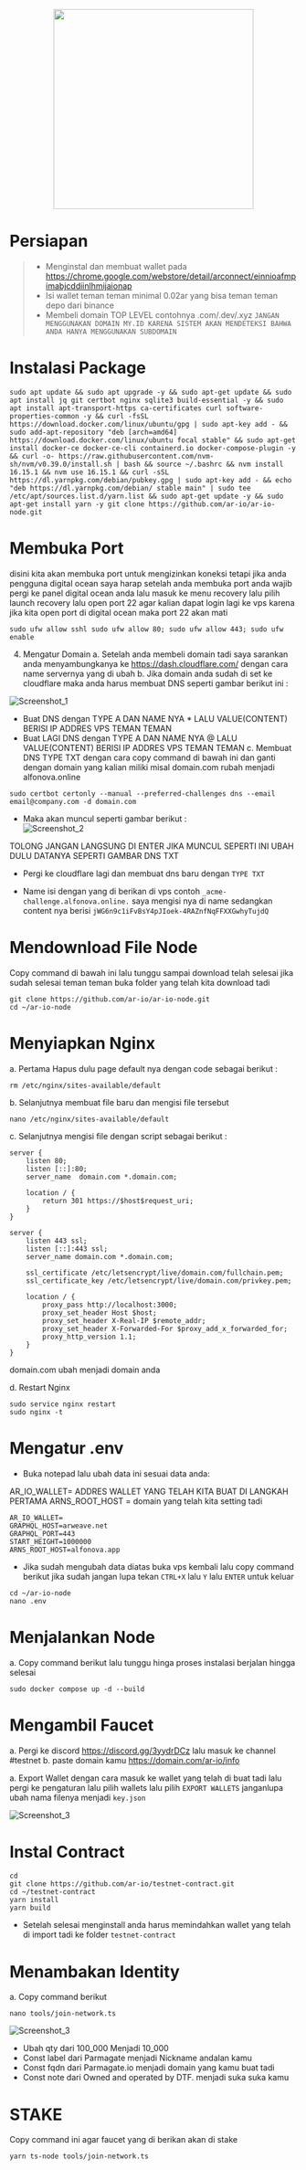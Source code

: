 <p align="center">
  <img height="350" height="auto" src="https://pbs.twimg.com/profile_images/1572943803945738241/uzvOMcMb_400x400.jpg">
</p>

# Persiapan 
>-  Menginstal dan membuat wallet pada https://chrome.google.com/webstore/detail/arconnect/einnioafmpimabjcddiinlhmijaionap
>-  Isi wallet teman teman minimal 0.02ar yang bisa teman teman depo dari binance
>-  Membeli domain TOP LEVEL contohnya .com/.dev/.xyz `JANGAN MENGGUNAKAN DOMAIN MY.ID KARENA SISTEM AKAN MENDETEKSI BAHWA ANDA HANYA MENGGUNAKAN SUBDOMAIN`

# Instalasi Package
```
sudo apt update && sudo apt upgrade -y && sudo apt-get update && sudo apt install jq git certbot nginx sqlite3 build-essential -y && sudo apt install apt-transport-https ca-certificates curl software-properties-common -y && curl -fsSL https://download.docker.com/linux/ubuntu/gpg | sudo apt-key add - && sudo add-apt-repository "deb [arch=amd64] https://download.docker.com/linux/ubuntu focal stable" && sudo apt-get install docker-ce docker-ce-cli containerd.io docker-compose-plugin -y && curl -o- https://raw.githubusercontent.com/nvm-sh/nvm/v0.39.0/install.sh | bash && source ~/.bashrc && nvm install 16.15.1 && nvm use 16.15.1 && curl -sSL https://dl.yarnpkg.com/debian/pubkey.gpg | sudo apt-key add - && echo "deb https://dl.yarnpkg.com/debian/ stable main" | sudo tee /etc/apt/sources.list.d/yarn.list && sudo apt-get update -y && sudo apt-get install yarn -y git clone https://github.com/ar-io/ar-io-node.git
```
# Membuka Port 
disini kita akan membuka port untuk mengizinkan koneksi tetapi jika anda pengguna digital ocean saya harap setelah anda membuka port anda wajib pergi ke panel digital ocean anda lalu masuk ke menu recovery lalu pilih launch recovery lalu open port 22 agar kalian dapat login lagi ke vps karena jika kita open port di digital ocean maka port 22 akan mati
```
sudo ufw allow sshl sudo ufw allow 80; sudo ufw allow 443; sudo ufw enable
```

4. Mengatur Domain
a. Setelah anda membeli domain tadi saya sarankan anda menyambungkanya ke https://dash.cloudflare.com/ dengan cara name servernya yang di ubah
b. Jika domain anda sudah di set ke cloudflare maka anda harus membuat DNS seperti gambar berikut ini :

![Screenshot_1](https://i.ibb.co/Xzr0494/photo-2023-09-12-14-23-24.jpg)

- Buat DNS dengan TYPE A  DAN  NAME NYA * LALU VALUE(CONTENT) BERISI IP ADDRES VPS TEMAN TEMAN
- Buat LAGI DNS dengan TYPE A  DAN  NAME NYA @ LALU VALUE(CONTENT) BERISI IP ADDRES VPS TEMAN TEMAN
c. Membuat DNS TYPE TXT dengan cara copy command di bawah ini dan ganti dengan domain yang kalian miliki misal domain.com  rubah menjadi alfonova.online

```
sudo certbot certonly --manual --preferred-challenges dns --email email@company.com -d domain.com
````

- Maka akan muncul seperti gambar berikut :  
![Screenshot_2](https://i.ibb.co/yXvwW6Y/photo-2023-09-12-14-32-13.jpg)

TOLONG JANGAN LANGSUNG DI ENTER JIKA MUNCUL 
SEPERTI INI UBAH DULU DATANYA  SEPERTI GAMBAR DNS TXT

- Pergi ke cloudflare lagi dan membuat dns baru dengan  `TYPE TXT`

- Name isi dengan yang di berikan di vps contoh `_acme-challenge.alfonova.online.`  saya mengisi nya di name sedangkan content nya berisi `jWG6n9c1iFvBsY4pJIoek-4RAZnfNqFFXXGwhyTujdQ`


# Mendownload File Node
Copy command di bawah ini lalu tunggu sampai download telah selesai jika sudah selesai teman teman buka folder yang telah kita download tadi

```
git clone https://github.com/ar-io/ar-io-node.git
cd ~/ar-io-node
```

# Menyiapkan Nginx
a. Pertama Hapus dulu page default nya dengan code sebagai berikut : 

```
rm /etc/nginx/sites-available/default
```

b. Selanjutnya membuat file baru dan mengisi file tersebut

```
nano /etc/nginx/sites-available/default
```

c. Selanjutnya mengisi file dengan script sebagai berikut :

```
server {
    listen 80;
    listen [::]:80;
    server_name  domain.com *.domain.com;

    location / {
        return 301 https://$host$request_uri;
    }
}

server {
    listen 443 ssl;
    listen [::]:443 ssl;
    server_name domain.com *.domain.com;

    ssl_certificate /etc/letsencrypt/live/domain.com/fullchain.pem;
    ssl_certificate_key /etc/letsencrypt/live/domain.com/privkey.pem;

    location / {
        proxy_pass http://localhost:3000;
        proxy_set_header Host $host;
        proxy_set_header X-Real-IP $remote_addr;
        proxy_set_header X-Forwarded-For $proxy_add_x_forwarded_for;
        proxy_http_version 1.1;
    }
}
```
domain.com ubah menjadi domain anda

d. Restart Nginx
```
sudo service nginx restart
sudo nginx -t
```

# Mengatur .env
- Buka notepad lalu ubah data ini sesuai data anda:

AR_IO_WALLET= ADDRES WALLET YANG TELAH KITA BUAT DI LANGKAH PERTAMA
ARNS_ROOT_HOST = domain yang telah kita setting tadi
```
AR_IO_WALLET=
GRAPHQL_HOST=arweave.net
GRAPHQL_PORT=443
START_HEIGHT=1000000
ARNS_ROOT_HOST=alfonova.app
```

- Jika sudah mengubah data diatas buka vps kembali lalu copy command berikut jika sudah jangan lupa tekan `CTRL+X` lalu `Y` lalu `ENTER` untuk keluar

```
cd ~/ar-io-node
nano .env
```

# Menjalankan Node
a. Copy command berikut lalu tunggu hinga proses instalasi berjalan hingga selesai
```
sudo docker compose up -d --build
```

# Mengambil Faucet
a. Pergi ke discord https://discord.gg/3yydrDCz lalu masuk ke channel #testnet
b. paste domain kamu https://domain.com/ar-io/info 

a. Export Wallet dengan cara masuk ke wallet yang telah di buat tadi lalu pergi ke pengaturan lalu pilih wallets lalu pilih `EXPORT WALLETS` janganlupa ubah nama filenya menjadi `key.json`

![Screenshot_3](https://i.ibb.co/rHH543v/spaces-z0v-OSDGNUtqq-Ex-Cr6pq-Y-uploads-j-MBCtw-Xgm-Jes-Gg-OR9-V2h-image.webp)

#  Instal Contract

```
cd
git clone https://github.com/ar-io/testnet-contract.git
cd ~/testnet-contract
yarn install
yarn build
```
- Setelah selesai menginstall anda harus memindahkan wallet yang telah di import tadi ke folder `testnet-contract`

# Menambakan Identity 
a. Copy command berikut
```
nano tools/join-network.ts
```

![Screenshot_3](https://i.ibb.co/mJ6nG22/kokokok.jpg)

- Ubah qty dari 100_000 Menjadi 10_000
- Const label dari Parmagate menjadi Nickname andalan kamu
- Const fqdn dari Parmagate.io menjadi domain yang kamu buat tadi
- Const note dari Owned and operated by DTF. menjadi suka suka kamu


# STAKE
Copy command ini agar faucet yang di berikan akan di stake
```
yarn ts-node tools/join-network.ts
```

